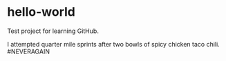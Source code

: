 # hello-world
Test project for learning GitHub.

I attempted quarter mile sprints after two bowls of spicy chicken taco chili. #NEVERAGAIN

